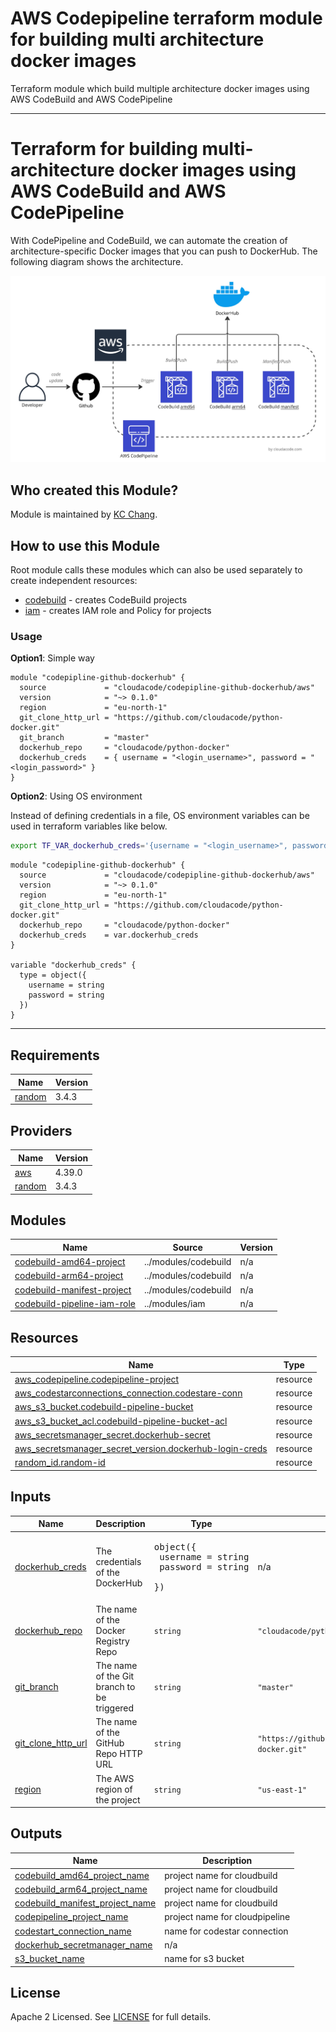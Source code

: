 # AWS Codepipeline terraform module for building multi architecture docker images

Terraform module which build multiple architecture docker images using AWS CodeBuild and AWS CodePipeline

---
# Terraform for building multi-architecture docker images using AWS CodeBuild and AWS CodePipeline

With CodePipeline and CodeBuild, we can automate the creation of architecture-specific Docker images that you can push to DockerHub. The following diagram shows the architecture.

![multi-architecture-build](./multi-architecture-build.jpg)

## Who created this Module?

Module is maintained by [KC Chang](https://github.com/cloudacode).

## How to use this Module

Root module calls these modules which can also be used separately to create independent resources:

- [codebuild](./modules/codebuild/) - creates CodeBuild projects
- [iam](./modules/iam/) - creates IAM role and Policy for projects

### Usage

**Option1**: Simple way

```hcl
module "codepipline-github-dockerhub" {
  source             = "cloudacode/codepipline-github-dockerhub/aws"
  version            = "~> 0.1.0"
  region             = "eu-north-1"
  git_clone_http_url = "https://github.com/cloudacode/python-docker.git"
  git_branch         = "master"
  dockerhub_repo     = "cloudacode/python-docker"
  dockerhub_creds    = { username = "<login_username>", password = "<login_password>" }
}
```

**Option2**: Using OS environment

Instead of defining credentials in a file, OS environment variables can be used in terraform variables like below.

```bash
export TF_VAR_dockerhub_creds='{username = "<login_username>", password = "<login_password>"}'
```

```hcl
module "codepipline-github-dockerhub" {
  source             = "cloudacode/codepipline-github-dockerhub/aws"
  version            = "~> 0.1.0"
  region             = "eu-north-1"
  git_clone_http_url = "https://github.com/cloudacode/python-docker.git"
  dockerhub_repo     = "cloudacode/python-docker"
  dockerhub_creds    = var.dockerhub_creds
}

variable "dockerhub_creds" {
  type = object({
    username = string
    password = string
  })
}
```

---
<!-- BEGIN_TF_DOCS -->
## Requirements

| Name | Version |
|------|---------|
| <a name="requirement_random"></a> [random](#requirement\_random) | 3.4.3 |

## Providers

| Name | Version |
|------|---------|
| <a name="provider_aws"></a> [aws](#provider\_aws) | 4.39.0 |
| <a name="provider_random"></a> [random](#provider\_random) | 3.4.3 |

## Modules

| Name | Source | Version |
|------|--------|---------|
| <a name="module_codebuild-amd64-project"></a> [codebuild-amd64-project](#module\_codebuild-amd64-project) | ../modules/codebuild | n/a |
| <a name="module_codebuild-arm64-project"></a> [codebuild-arm64-project](#module\_codebuild-arm64-project) | ../modules/codebuild | n/a |
| <a name="module_codebuild-manifest-project"></a> [codebuild-manifest-project](#module\_codebuild-manifest-project) | ../modules/codebuild | n/a |
| <a name="module_codebuild-pipeline-iam-role"></a> [codebuild-pipeline-iam-role](#module\_codebuild-pipeline-iam-role) | ../modules/iam | n/a |

## Resources

| Name | Type |
|------|------|
| [aws_codepipeline.codepipeline-project](https://registry.terraform.io/providers/hashicorp/aws/latest/docs/resources/codepipeline) | resource |
| [aws_codestarconnections_connection.codestare-conn](https://registry.terraform.io/providers/hashicorp/aws/latest/docs/resources/codestarconnections_connection) | resource |
| [aws_s3_bucket.codebuild-pipeline-bucket](https://registry.terraform.io/providers/hashicorp/aws/latest/docs/resources/s3_bucket) | resource |
| [aws_s3_bucket_acl.codebuild-pipeline-bucket-acl](https://registry.terraform.io/providers/hashicorp/aws/latest/docs/resources/s3_bucket_acl) | resource |
| [aws_secretsmanager_secret.dockerhub-secret](https://registry.terraform.io/providers/hashicorp/aws/latest/docs/resources/secretsmanager_secret) | resource |
| [aws_secretsmanager_secret_version.dockerhub-login-creds](https://registry.terraform.io/providers/hashicorp/aws/latest/docs/resources/secretsmanager_secret_version) | resource |
| [random_id.random-id](https://registry.terraform.io/providers/hashicorp/random/3.4.3/docs/resources/id) | resource |

## Inputs

| Name | Description | Type | Default | Required |
|------|-------------|------|---------|:--------:|
| <a name="input_dockerhub_creds"></a> [dockerhub\_creds](#input\_dockerhub\_creds) | The credentials of the DockerHub | <pre>object({<br>    username = string<br>    password = string<br>  })</pre> | n/a | yes |
| <a name="input_dockerhub_repo"></a> [dockerhub\_repo](#input\_dockerhub\_repo) | The name of the Docker Registry Repo | `string` | `"cloudacode/python-docker"` | yes |
| <a name="input_git_branch"></a> [git\_branch](#input\_git\_branch) | The name of the Git branch to be triggered | `string` | `"master"` | no |
| <a name="input_git_clone_http_url"></a> [git\_clone\_http\_url](#input\_git\_clone\_http\_url) | The name of the GitHub Repo HTTP URL | `string` | `"https://github.com/cloudacode/python-docker.git"` | yes |
| <a name="input_region"></a> [region](#input\_region) | The AWS region of the project | `string` | `"us-east-1"` | no |

## Outputs

| Name | Description |
|------|-------------|
| <a name="output_codebuild_amd64_project_name"></a> [codebuild\_amd64\_project\_name](#output\_codebuild\_amd64\_project\_name) | project name for cloudbuild |
| <a name="output_codebuild_arm64_project_name"></a> [codebuild\_arm64\_project\_name](#output\_codebuild\_arm64\_project\_name) | project name for cloudbuild |
| <a name="output_codebuild_manifest_project_name"></a> [codebuild\_manifest\_project\_name](#output\_codebuild\_manifest\_project\_name) | project name for cloudbuild |
| <a name="output_codepipeline_project_name"></a> [codepipeline\_project\_name](#output\_codepipeline\_project\_name) | project name for cloudpipeline |
| <a name="output_codestart_connection_name"></a> [codestart\_connection\_name](#output\_codestart\_connection\_name) | name for codestar connection |
| <a name="output_dockerhub_secretmanager_name"></a> [dockerhub\_secretmanager\_name](#output\_dockerhub\_secretmanager\_name) | n/a |
| <a name="output_s3_bucket_name"></a> [s3\_bucket\_name](#output\_s3\_bucket\_name) | name for s3 bucket |
<!-- END_TF_DOCS -->

## License

Apache 2 Licensed. See [LICENSE](https://github.com/cloudacode/terraform-aws-codepipline-github-dockerhub/blob/main/LICENSE) for full details.
